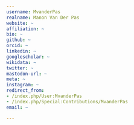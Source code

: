 ```yaml
---
username: MvanderPas
realname: Manon Van Der Pas
website: ~
affiliation: ~
bio: ~
github: ~
orcid: ~
linkedin: ~
googlescholar: ~
wikidata: ~
twitter: ~
mastodon-url: ~
meta: ~
instagram: ~
redirect_from:
- /index.php/User:MvanderPas
- /index.php/Special:Contributions/MvanderPas
email: ~

---
```

